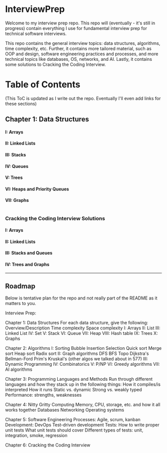# InterviewPrep
Welcome to my interview prep repo. This repo will (eventually - it's still in progress) contain everything I use for fundamental interview prep for technical software interviews.

This repo contains the general interview topics: data structures, algorithms, time complexity, etc. Further, it contains more tailored material, such as OOP and design, software engineering practices and processes, and more technical topics like databases, OS, networks, and AI. Lastly, it contains some solutions to Cracking the Coding Interview.

# Table of Contents
(This ToC is updated as I write out the repo. Eventually I'll even add links for these sections)

## Chapter 1: Data Structures
#### I: Arrays
#### II: Linked Lists
#### III: Stacks
#### IV: Queues
#### V: Trees
#### VI: Heaps and Priority Queues
#### VII: Graphs

#
### Cracking the Coding Interview Solutions
#### I: Arrays
#### II: Linked Lists
#### III: Stacks and Queues
#### IV: Trees and Graphs

-----
## Roadmap
Below is tentative plan for the repo and not really part of the README as it matters to you.


Interview Prep:

Chapter 1: Data Structures
    For each data structure, give the following:
        Overview/Description
            Time complexity
            Space complexity
    I: Arrays
    II: List
    III: Linked List
    IV: Set
    V: Stack
    VI: Queue
    VII: Heap
    VIII: Hash table
    IX: Trees
    X: Graphs

Chapter 2: Algorithms
    I: Sorting
        Bubble
        Insertion
        Selection
        Quick sort
        Merge sort
        Heap sort
        Radix sort
    II: Graph algorithms
        DFS
        BFS
        Topo
        Dijkstra's
        Bellman-Ford
        Prim's
        Kruskal's
        (other algos we talked about in 577)
    III: Dynamic Programming
    IV: Combinatorics
    V: P/NP
    VI: Greedy algorithms
    VII: AI algorithms

Chapter 3: Programming Languages and Methods
    Run through different languages and how they stack up in the following things:
        How it compiles/is interpreted
        How it runs
        Static vs. dynamic
        Strong vs. weakly typed
        Performance: strengths, weaknesses

Chapter 4: Nitty Gritty Computing
    Memory, CPU, storage, etc. and how it all works together
    Databases
    Networking
    Operating systems

Chapter 5: Software Engineering
    Processes: Agile, scrum, kanban
    Development:
        DevOps
        Test-driven development
    Tests:
        How to write proper unit tests
        What unit tests should cover
        Different types of tests: unit, integration, smoke, regression

Chapter 6: Cracking the Coding Interview

